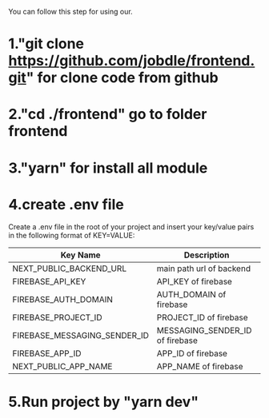 You can follow this step for using our.

# 1."git clone https://github.com/jobdle/frontend.git" for clone code from github

# 2."cd ./frontend" go to folder frontend

# 3."yarn" for install all module

# 4.create .env file

Create a .env file in the root of your project and insert your key/value pairs in the following format of KEY=VALUE:

| Key Name                  | Description                                                                                                     |
| ------------------------- | --------------------------------------------------------------------------------------------------------------- |
| NEXT_PUBLIC_BACKEND_URL                      | main path url of backend                          |
| FIREBASE_API_KEY               | API_KEY of firebase                                                     |
| FIREBASE_AUTH_DOMAIN                   | AUTH_DOMAIN of firebase                                                      |
| FIREBASE_PROJECT_ID                     | PROJECT_ID of firebase                                       |
| FIREBASE_MESSAGING_SENDER_ID             | MESSAGING_SENDER_ID of firebase                                         |
| FIREBASE_APP_ID                  | APP_ID of firebase                                                                            |
| NEXT_PUBLIC_APP_NAME                  | APP_NAME of firebase                                                               |

# 5.Run project by "yarn dev"
